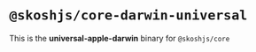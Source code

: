 # `@skoshjs/core-darwin-universal`

This is the **universal-apple-darwin** binary for `@skoshjs/core`
